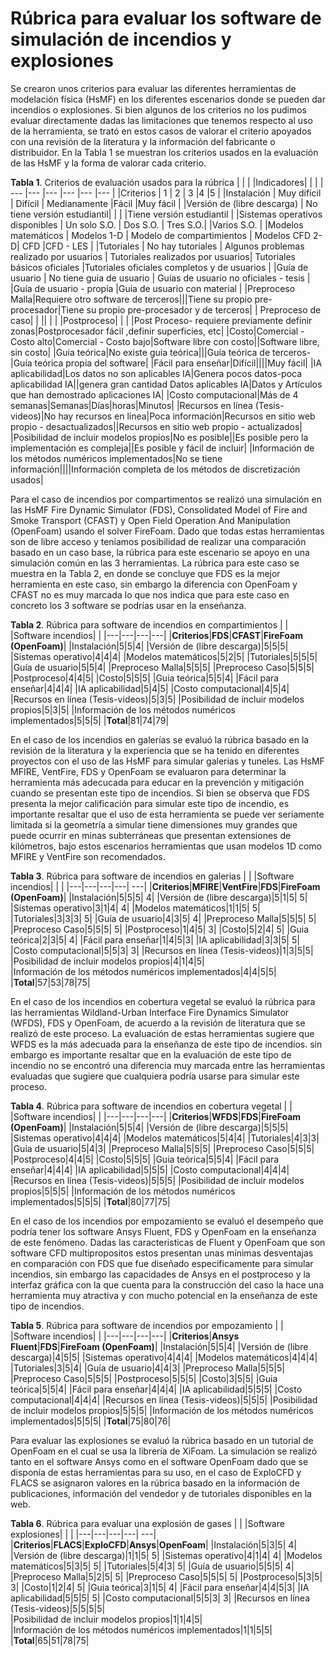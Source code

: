 # Rúbrica para evaluar los software de simulación de incendios y explosiones
Se crearon unos criterios para evaluar las diferentes herramientas de modelación física (HsMF) en los diferentes escenarios donde se pueden dar incendios o explosiones. Si bien algunos de los criterios no los pudimos evaluar directamente dadas las limitaciones que tenemos respecto al uso de la herramienta, se trató en estos casos de valorar el criterio apoyados con una revisión de la literatura y la información del fabricante o distribuidor. En la Tabla 1 se muestran los criterios usados en la evaluación de las HsMF y la forma de valorar cada criterio.

**Tabla 1**. Criterios de evaluación usados para la rúbrica
| | | |Indicadores| | |
| --- |--- |--- |--- |--- |--- |
|Criterios | 1 | 2 | 3 |4 |5 |
|Instalación | Muy difícil | Difícil | Medianamente |Fácil |Muy fácil |
|Versión de (libre descarga) | No tiene versión estudiantil|  |  | |Tiene versión estudiantil |
|Sistemas operativos disponibles | Un solo S.O.  | Dos S.O. | Tres S.O.| |Varios S.O. |
|Modelos matemáticos | Modelos 1-D  | Modelo de compartimientos | Modelos CFD 2-D| CFD |CFD - LES |
|Tutoriales | No hay tutoriales  | Algunos problemas realizado por usuarios | Tutoriales realizados por usuarios| Tutoriales básicos oficiales |Tutoriales oficiales completos y de usuarios |
|Guía de usuario | No tiene guia de usuario | Guías de usuario no oficiales - tesis | |Guía de usuario - propia |Guia de usuario con material |
|Preproceso Malla|Requiere otro software de terceros|||Tiene su propio pre-procesador|Tiene su propio pre-procesador y de terceros|
| Preproceso de caso| | || | |
|Postproceso| | | |Post Proceso- requiere previamente definir zonas|Postprocesador fácil ,definir superficies, etc|
|Costo|Comercial - Costo alto|Comercial - Costo bajo|Software libre con costo||Software libre, sin costo|
|Guia teórica|No existe guía teórica|||Guía teórica de terceros-|Guía teórica propia del software|
|Fácil para enseñar|Difícil||||Muy fácil|
|IA aplicabilidad|Los datos no son aplicables IA|Genera pocos datos-poca aplicabilidad IA||genera gran cantidad Datos aplicables IA|Datos y Artículos que han demostrado aplicaciones IA|
|Costo computacional|Más de 4 semanas|Semanas|Días|horas|Minutos|
|Recursos en línea (Tesis-videos)|No hay recursos en línea|Poca información|Recursos en sitio web propio - desactualizados||Recursos en sitio web propio - actualizados|
|Posibilidad de incluir modelos propios|No es posible||Es posible pero la implementación es compleja||Es posible y fácil de incluir|
|Información de los métodos numéricos implementados|No se tiene información||||Información completa de los métodos de discretización usados|

Para el caso de incendios por compartimentos se realizó una simulación en las HsMF Fire Dynamic Simulator (FDS), Consolidated Model of Fire and Smoke Transport (CFAST) y Open Field Operation And Manipulation (OpenFoam) usando el solver FireFoam. Dado que todas estas herramientas son de libre acceso y teníamos posibilidad de realizar una comparación basado en un caso base, la rúbrica para este escenario se apoyo en una simulación común en las 3 herramientas. La rúbrica para este caso se muestra en la Tabla 2, en donde se concluye que FDS es la mejor herramienta en este caso, sin embargo la diferencia con OpenFoam y CFAST no es muy marcada lo que nos indica que para este caso en concreto los 3 software se podrías usar en la enseñanza.

**Tabla 2**. Rúbrica para software de incendios en compartimientos
| | |Software incendios| | 
|---|---|---|---| 
|**Criterios**|**FDS**|**CFAST**|**FireFoam (OpenFoam)**| 
|Instalación|5|5|4| 
|Versión de (libre descarga)|5|5|5| 
|Sistemas operativo|4|4|4| 
|Modelos matemáticos|5|2|5| 
|Tutoriales|5|5|5| 
|Guía de usuario|5|5|4| 
|Preproceso Malla|5|5|5| 
|Preproceso Caso|5|5|5| 
|Postproceso|4|4|5| 
|Costo|5|5|5| 
|Guia teórica|5|5|4| 
|Fácil para enseñar|4|4|4| 
|IA aplicabilidad|5|4|5| 
|Costo computacional|4|5|4| 
|Recursos en línea (Tesis-videos)|5|3|5| 
|Posibilidad de incluir modelos propios|5|3|5| 
|Información de los métodos numéricos implementados|5|5|5| 
|**Total**|81|74|79| 

En el caso de los incendios en galerías se evaluó la rúbrica basado en la revisión de la literatura y la experiencia que se ha tenido en diferentes proyectos con el uso de las HsMF para simular galerias y tuneles. Las HsMF MFIRE, VentFire, FDS y OpenFoam se evaluaron para determinar la herramienta más adecucada para educar en la prevención y mitigación cuando se presentan este tipo de incendios. Si bien se observa que FDS presenta la mejor calificación para simular este tipo de incendio, es importante resaltar que el uso de esta herramienta se puede ver seriamente limitada si la geometría a simular tiene dimensiones muy grandes que puede ocurrir en minas subterráneas que presentan extensiones de kilómetros, bajo estos escenarios herramientas que usan modelos 1D como MFIRE y VentFire son recomendados.

**Tabla 3**. Rúbrica para software de incendios en galerias
| | |Software incendios| | | 
|---|---|---|---| ---|
|**Criterios**|**MFIRE**|**VentFire**|**FDS**|**FireFoam (OpenFoam)**| 
|Instalación|5|5|5| 4| 
|Versión de (libre descarga)|5|1|5| 5| 
|Sistemas operativo|3|1|4| 4| 
|Modelos matemáticos|1|1|5| 5| 
|Tutoriales|3|3|3| 5| 
|Guía de usuario|4|3|5| 4| 
|Preproceso Malla|5|5|5| 5| 
|Preproceso Caso|5|5|5| 5| 
|Postproceso|1|4|5| 3| 
|Costo|5|2|4| 5| 
|Guia teórica|2|3|5| 4| 
|Fácil para enseñar|1|4|5|3| 
|IA aplicabilidad|3|3|5| 5| 
|Costo computacional|5|5|3| 3| 
|Recursos en línea (Tesis-videos)|1|3|5|5|  
|Posibilidad de incluir modelos propios|4|1|4|5|  
|Información de los métodos numéricos implementados|4|4|5|5|  
|**Total**|57|53|78|75| 

En el caso de los incendios en cobertura vegetal se evaluó la rúbrica para las herramientas Wildland-Urban Interface Fire Dynamics Simulator (WFDS), FDS y OpenFoam, de acuerdo a la revisión de literatura que se realizó de este proceso. La evaluación de estas herramientas sugiere que WFDS es la más adecuada para la enseñanza de este tipo de incendios. sin embargo es importante resaltar que en la evaluación de este tipo de incendio no se encontró una diferencia muy marcada entre las herramientas evaluadas que sugiere que cualquiera podría usarse para simular este proceso.

**Tabla 4**. Rúbrica para software de incendios en cobertura vegetal
| | |Software incendios| | 
|---|---|---|---| 
|**Criterios**|**WFDS**|**FDS**|**FireFoam (OpenFoam)**| 
|Instalación|5|5|4| 
|Versión de (libre descarga)|5|5|5| 
|Sistemas operativo|4|4|4| 
|Modelos matemáticos|5|4|4| 
|Tutoriales|4|3|3| 
|Guía de usuario|5|4|3| 
|Preproceso Malla|5|5|5| 
|Preproceso Caso|5|5|5| 
|Postproceso|4|4|5| 
|Costo|5|5|5| 
|Guia teórica|5|5|4| 
|Fácil para enseñar|4|4|4| 
|IA aplicabilidad|5|5|5| 
|Costo computacional|4|4|4| 
|Recursos en línea (Tesis-videos)|5|5|5| 
|Posibilidad de incluir modelos propios|5|5|5| 
|Información de los métodos numéricos implementados|5|5|5| 
|**Total**|80|77|75| 

En el caso de los incendios por empozamiento se evaluó el desempeño que podría tener los software Ansys Fluent, FDS y OpenFoam en la enseñanza de este fenómeno. Dadas las caracteristicas de Fluent y OpenFoam que son software CFD multipropositos estos presentan unas mínimas desventajas en comparación con FDS que fue diseñado especificamente para simular incendios, sin embargo las capacidades de Ansys en el postproceso y la interfaz gráfica con la que cuenta para la construcción del caso la hace una herramienta muy atractiva y con mucho potencial en la enseñanza de este tipo de incendios.

**Tabla 5**. Rúbrica para software de incendios por empozamiento
| | |Software incendios| | 
|---|---|---|---| 
|**Criterios**|**Ansys Fluent**|**FDS**|**FireFoam (OpenFoam)**| 
|Instalación|5|5|4| 
|Versión de (libre descarga)|4|5|5| 
|Sistemas operativo|4|4|4| 
|Modelos matemáticos|4|4|4| 
|Tutoriales|3|5|4| 
|Guía de usuario|4|4|3| 
|Preproceso Malla|5|5|5| 
|Preproceso Caso|5|5|5| 
|Postproceso|5|5|5| 
|Costo|3|5|5| 
|Guia teórica|5|5|4| 
|Fácil para enseñar|4|4|4| 
|IA aplicabilidad|5|5|5| 
|Costo computacional|4|4|4| 
|Recursos en línea (Tesis-videos)|5|5|5| 
|Posibilidad de incluir modelos propios|5|5|5| 
|Información de los métodos numéricos implementados|5|5|5| 
|**Total**|75|80|76| 

Para evaluar las explosiones se evaluó la rúbrica basado en un tutorial de OpenFoam en el cual se usa la librería de XiFoam. La simulación se realizó tanto en el software Ansys como en el software OpenFoam dado que se disponía de estas herramientas para su uso, en el caso de ExploCFD y FLACS se asignaron valores en la rúbrica basado en la información de publicaciones, información del vendedor y de tutoriales disponibles en la web.

**Tabla 6**. Rúbrica para evaluar una explosión de gases
| | |Software explosiones| | | 
|---|---|---|---| ---|
|**Criterios**|**FLACS**|**ExploCFD**|**Ansys**|**OpenFoam**| 
|Instalación|5|3|5| 4| 
|Versión de (libre descarga)|1|1|5| 5| 
|Sistemas operativo|4|1|4| 4| 
|Modelos matemáticos|5|3|5| 5| 
|Tutoriales|5|4|3| 5| 
|Guía de usuario|5|5|5| 4| 
|Preproceso Malla|5|2|5| 5| 
|Preproceso Caso|5|5|5| 5| 
|Postproceso|5|3|5| 3| 
|Costo|1|2|4| 5| 
|Guia teórica|3|1|5| 4| 
|Fácil para enseñar|4|4|5|3| 
|IA aplicabilidad|5|5|5| 5| 
|Costo computacional|5|5|3| 3| 
|Recursos en línea (Tesis-videos)|5|5|5|5|  
|Posibilidad de incluir modelos propios|1|1|4|5|  
|Información de los métodos numéricos implementados|1|1|5|5|  
|**Total**|65|51|78|75| 

